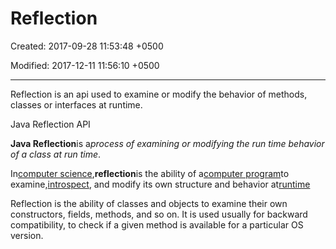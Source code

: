 # Reflection

Created: 2017-09-28 11:53:48 +0500

Modified: 2017-12-11 11:56:10 +0500

---

Reflection is an api used to examine or modify the behavior of methods, classes or interfaces at runtime.



Java Reflection API

**Java Reflection**is a*process of examining or modifying the run time behavior of a class at run time*.



In[computer science](https://en.wikipedia.org/wiki/Computer_science),**reflection**is the ability of a[computer program](https://en.wikipedia.org/wiki/Computer_program)to examine,[introspect](https://en.wikipedia.org/wiki/Introspection_(computer_science)), and modify its own structure and behavior at[runtime](https://en.wikipedia.org/wiki/Run_time_(program_lifecycle_phase))



Reflection is the ability of classes and objects to examine their own constructors, fields, methods, and so on. It is used usually for backward compatibility, to check if a given method is available for a particular OS version.
